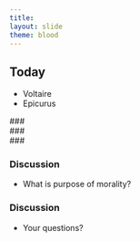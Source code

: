 ```yaml
---
title: 
layout: slide
theme: blood
---
```


<section><!--Intro slide begin-->
<section data-background="http://www.vedasexplained.com/wp-content/uploads/2016/12/main-qimg-611cd79ad87ae5e5c5a08a6a162c13b3-c.jpg" data-markdown><!--Intro slide begin-->




# 




</section> <!--Intro slide end-->
<section data-markdown>  <!--Slide Beginning-->



## Today

* Voltaire
* Epicurus



</section><section data-markdown>
### 







</section><section data-markdown>
### 





</section><section data-markdown>
### 






</section><section data-markdown>

### Discussion

* What is purpose of morality? 




<section data-background="http://www.keithbuhler.com/images/background-last-judgment.svg"><!--Day 2 begin-->
<section data-background="https://blogs.ancientfaith.com/orthodoxyandheterodoxy/wp-content/uploads/sites/9/2015/01/christ-last-judgment-florence.jpg" data-markdown><!--Intro slide begin-->





</section><section data-markdown>

### Discussion

* Your questions?



</section>
</section><!--Day 2 end-->

